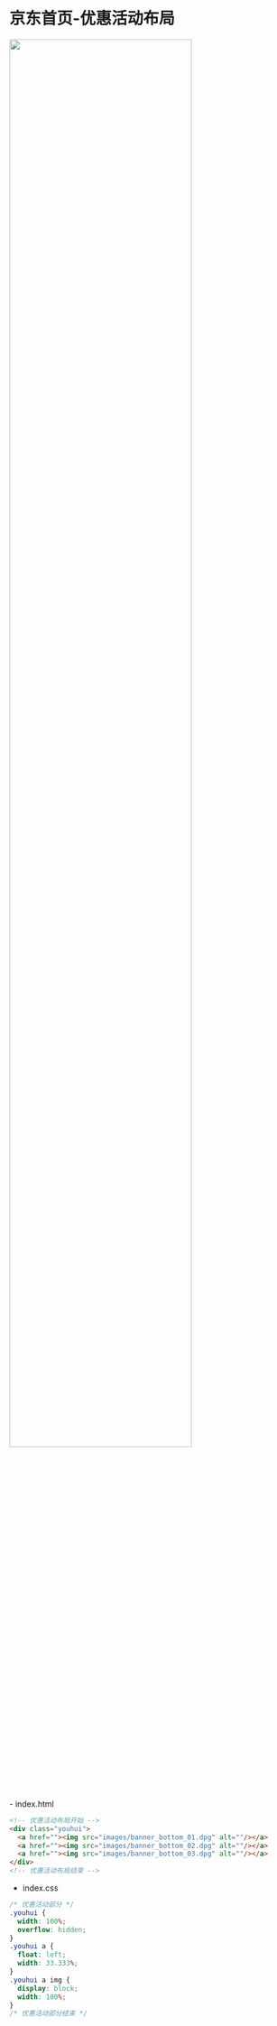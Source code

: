 # 京东首页-优惠活动布局

  <img src="/images/mobile/mobilebase/029.png" style="width: 80%; display:block; margin: 0 ;">
- index.html

```html
<!-- 优惠活动布局开始 -->
<div class="youhui">
  <a href=""><img src="images/banner_bottom_01.dpg" alt=""/></a>
  <a href=""><img src="images/banner_bottom_02.dpg" alt=""/></a>
  <a href=""><img src="images/banner_bottom_03.dpg" alt=""/></a>
</div>
<!-- 优惠活动布局结束 -->
```

- index.css

```css
/* 优惠活动部分 */
.youhui {
  width: 100%;
  overflow: hidden;
}
.youhui a {
  float: left;
  width: 33.333%;
}
.youhui a img {
  display: block;
  width: 100%;
}
/* 优惠活动部分结束 */
```
